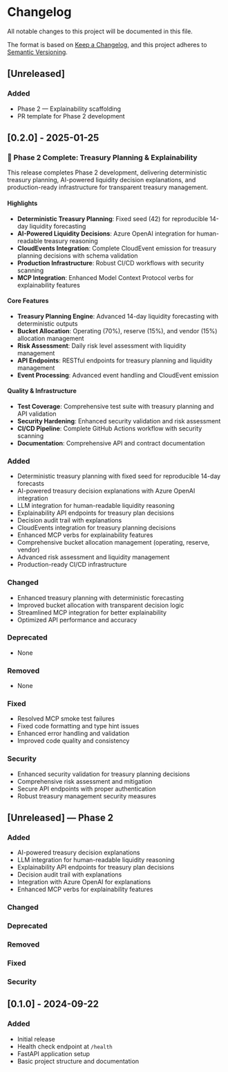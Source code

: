 # Changelog

All notable changes to this project will be documented in this file.

The format is based on [Keep a Changelog](https://keepachangelog.com/en/1.0.0/),
and this project adheres to [Semantic Versioning](https://semver.org/spec/v2.0.0.html).

## [Unreleased]

### Added
- Phase 2 — Explainability scaffolding
- PR template for Phase 2 development

## [0.2.0] - 2025-01-25

### 🚀 Phase 2 Complete: Treasury Planning & Explainability

This release completes Phase 2 development, delivering deterministic treasury planning, AI-powered liquidity decision explanations, and production-ready infrastructure for transparent treasury management.

#### Highlights
- **Deterministic Treasury Planning**: Fixed seed (42) for reproducible 14-day liquidity forecasting
- **AI-Powered Liquidity Decisions**: Azure OpenAI integration for human-readable treasury reasoning
- **CloudEvents Integration**: Complete CloudEvent emission for treasury planning decisions with schema validation
- **Production Infrastructure**: Robust CI/CD workflows with security scanning
- **MCP Integration**: Enhanced Model Context Protocol verbs for explainability features

#### Core Features
- **Treasury Planning Engine**: Advanced 14-day liquidity forecasting with deterministic outputs
- **Bucket Allocation**: Operating (70%), reserve (15%), and vendor (15%) allocation management
- **Risk Assessment**: Daily risk level assessment with liquidity management
- **API Endpoints**: RESTful endpoints for treasury planning and liquidity management
- **Event Processing**: Advanced event handling and CloudEvent emission

#### Quality & Infrastructure
- **Test Coverage**: Comprehensive test suite with treasury planning and API validation
- **Security Hardening**: Enhanced security validation and risk assessment
- **CI/CD Pipeline**: Complete GitHub Actions workflow with security scanning
- **Documentation**: Comprehensive API and contract documentation

### Added
- Deterministic treasury planning with fixed seed for reproducible 14-day forecasts
- AI-powered treasury decision explanations with Azure OpenAI integration
- LLM integration for human-readable liquidity reasoning
- Explainability API endpoints for treasury plan decisions
- Decision audit trail with explanations
- CloudEvents integration for treasury planning decisions
- Enhanced MCP verbs for explainability features
- Comprehensive bucket allocation management (operating, reserve, vendor)
- Advanced risk assessment and liquidity management
- Production-ready CI/CD infrastructure

### Changed
- Enhanced treasury planning with deterministic forecasting
- Improved bucket allocation with transparent decision logic
- Streamlined MCP integration for better explainability
- Optimized API performance and accuracy

### Deprecated
- None

### Removed
- None

### Fixed
- Resolved MCP smoke test failures
- Fixed code formatting and type hint issues
- Enhanced error handling and validation
- Improved code quality and consistency

### Security
- Enhanced security validation for treasury planning decisions
- Comprehensive risk assessment and mitigation
- Secure API endpoints with proper authentication
- Robust treasury management security measures

## [Unreleased] — Phase 2

### Added
- AI-powered treasury decision explanations
- LLM integration for human-readable liquidity reasoning
- Explainability API endpoints for treasury plan decisions
- Decision audit trail with explanations
- Integration with Azure OpenAI for explanations
- Enhanced MCP verbs for explainability features

### Changed

### Deprecated

### Removed

### Fixed

### Security

## [0.1.0] - 2024-09-22

### Added
- Initial release
- Health check endpoint at `/health`
- FastAPI application setup
- Basic project structure and documentation
